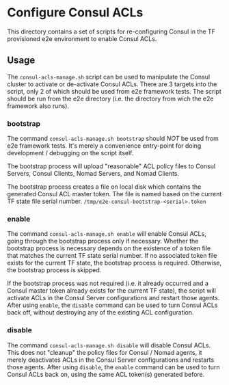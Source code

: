 # Configure Consul ACLs

This directory contains a set of scripts for re-configuring Consul in the TF
provisioned e2e environment to enable Consul ACLs.

## Usage

The `consul-acls-manage.sh` script can be used to manipulate the Consul cluster
to activate or de-activate Consul ACLs. There are 3 targets into the script, only
2 of which should be used from e2e framework tests. The script should be run from
the e2e directory (i.e. the directory from wich the e2e framework also runs).

### bootstrap

The command `consul-acls-manage.sh bootstrap` should *NOT* be used from e2e
framework tests. It's merely a convenience entry-point for doing development /
debugging on the script itself.

The bootstrap process will upload "reasonable" ACL policy files to Consul Servers,
Consul Clients, Nomad Servers, and Nomad Clients.

The bootstrap process creates a file on local disk which contains the generated
Consul ACL master token. The file is named based on the current TF state file
serial number. `/tmp/e2e-consul-bootstrap-<serial>.token`

### enable

The command `consul-acls-manage.sh enable` will enable Consul ACLs, going through
the bootstrap process only if necessary. Whether the bootstrap process is necessary
depends on the existence of a token file that matches the current TF state serial
number. If no associated token file exists for the current TF state, the bootstrap
process is required. Otherwise, the bootstrap process is skipped.

If the bootstrap process was not required (i.e. it already occurred and a
Consul master token already exists for the current TF state), the script will
activate ACLs in the Consul Server configurations and restart those agents. After
using `enable`, the `disable` command can be used to turn Consul ACLs back off,
without destroying any of the existing ACL configuration.

### disable

The command `consul-acls-manage.sh disable` will disable Consul ACLs. This does
not "cleanup" the policy files for Consul / Nomad agents, it merely deactivates
ACLs in the Consul Server configurations and restarts those agents. After using
`disable`, the `enable` command can be used to turn Consul ACLs back on, using
the same ACL token(s) generated before.
